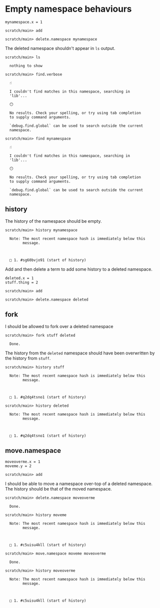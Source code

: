 # Empty namespace behaviours

``` unison :hide
mynamespace.x = 1
```

``` ucm :hide
scratch/main> add

scratch/main> delete.namespace mynamespace
```

The deleted namespace shouldn't appear in `ls` output.

``` ucm :error
scratch/main> ls

  nothing to show
```

``` ucm :error
scratch/main> find.verbose

  ☝️

  I couldn't find matches in this namespace, searching in
  'lib'...

  😶

  No results. Check your spelling, or try using tab completion
  to supply command arguments.

  `debug.find.global` can be used to search outside the current
  namespace.
```

``` ucm :error
scratch/main> find mynamespace

  ☝️

  I couldn't find matches in this namespace, searching in
  'lib'...

  😶

  No results. Check your spelling, or try using tab completion
  to supply command arguments.

  `debug.find.global` can be used to search outside the current
  namespace.
```

## history

The history of the namespace should be empty.

``` ucm
scratch/main> history mynamespace

  Note: The most recent namespace hash is immediately below this
        message.



  □ 1. #sg60bvjo91 (start of history)
```

Add and then delete a term to add some history to a deleted namespace.

``` unison :hide
deleted.x = 1
stuff.thing = 2
```

``` ucm :hide
scratch/main> add

scratch/main> delete.namespace deleted
```

## fork

I should be allowed to fork over a deleted namespace

``` ucm
scratch/main> fork stuff deleted

  Done.
```

The history from the `deleted` namespace should have been overwritten by the history from `stuff`.

``` ucm
scratch/main> history stuff

  Note: The most recent namespace hash is immediately below this
        message.



  □ 1. #q2dq4tsno1 (start of history)

scratch/main> history deleted

  Note: The most recent namespace hash is immediately below this
        message.



  □ 1. #q2dq4tsno1 (start of history)
```

## move.namespace

``` unison :hide
moveoverme.x = 1
moveme.y = 2
```

``` ucm :hide
scratch/main> add
```

I should be able to move a namespace over-top of a deleted namespace.
The history should be that of the moved namespace.

``` ucm
scratch/main> delete.namespace moveoverme

  Done.

scratch/main> history moveme

  Note: The most recent namespace hash is immediately below this
        message.



  □ 1. #c5uisu4kll (start of history)

scratch/main> move.namespace moveme moveoverme

  Done.

scratch/main> history moveoverme

  Note: The most recent namespace hash is immediately below this
        message.



  □ 1. #c5uisu4kll (start of history)
```
